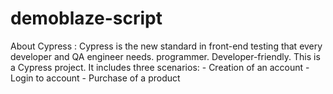 # demoblaze-script
About Cypress : Cypress is the new standard in front-end testing that every developer and QA engineer needs. programmer. Developer-friendly.
This is a Cypress project. It includes three scenarios: - Creation of an account - Login to account - Purchase of a product

